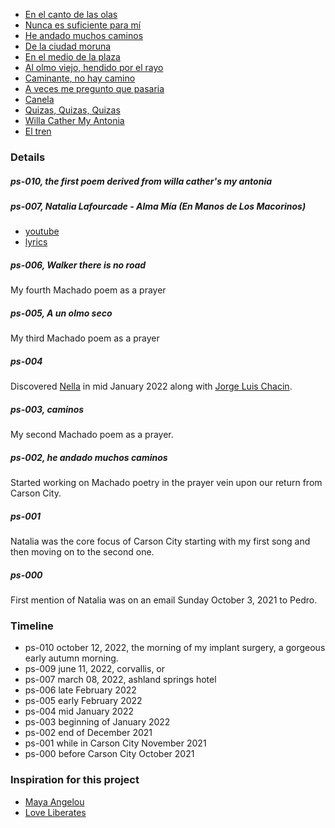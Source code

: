
* [En el canto de las olas](./ps-000-21-11.md)
* [Nunca es suficiente para mí](ps-001-21-12.md)
* [He andado muchos caminos](ps-002-22-01.md)
* [De la ciudad moruna](ps-003-22-01.md)
* [En el medio de la plaza](ps-004-22-01.md)
* [Al olmo viejo, hendido por el rayo](ps-005-22-02.md)
* [Caminante, no hay camino](ps-006-22-02.md)
* [A veces me pregunto que pasaria](ps-007-22-03.md)
* [Canela](ps-008-22-04.md)
* [Quizas, Quizas, Quizas](ps-009-22-06.md)
* [Willa Cather My Antonia](ps-010-22-10.md)
* [El tren](ps-012-23-06.md)

### Details

##### ps-010, the first poem derived from willa cather's my antonia

##### ps-007, Natalia Lafourcade - Alma Mía (En Manos de Los Macorinos)
* [youtube](https://www.youtube.com/watch?v=zZGF3vRDyIE)
* [lyrics](https://www.google.com/search?q=lyrics+alma+mia+natalia+lafourcade&oq=lyrics+alma+mia+&aqs=chrome.1.69i57j0i22i30l9.5707j0j7&sourceid=chrome&ie=UTF-8)

##### ps-006, Walker there is no road
My fourth Machado poem as a prayer

##### ps-005, A un olmo seco
My third Machado poem as a prayer

##### ps-004
Discovered
[Nella](https://www.youtube.com/watch?v=6xL3R_LIGkk)
in mid January 2022 along with
[Jorge Luis Chacin](https://www.youtube.com/watch?v=3yT5jJZplsk).

##### ps-003, caminos
My second Machado poem as a prayer.

##### ps-002, he andado muchos caminos
Started working on Machado poetry in the prayer vein upon our return from Carson City.

##### ps-001
Natalia was the core focus of Carson City starting with my first song and then moving on to the second one.

##### ps-000
First mention of Natalia was on an email Sunday October 3, 2021 to Pedro.

### Timeline

* ps-010 october 12, 2022, the morning of my implant surgery, a gorgeous early autumn morning.
* ps-009 june 11, 2022, corvallis, or
* ps-007 march 08, 2022, ashland springs hotel
* ps-006 late February 2022
* ps-005 early February 2022
* ps-004 mid January 2022
* ps-003 beginning of January 2022
* ps-002 end of December 2021
* ps-001 while in Carson City November 2021
* ps-000 before Carson City October 2021

### Inspiration for this project

* [Maya Angelou](https://www.youtube.com/watch?v=NKoOvWB3qkI)
* [Love Liberates](https://www.youtube.com/watch?v=cbecKv2xR14)
